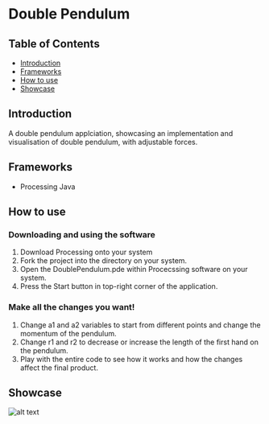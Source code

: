 # Double Pendulum

## Table of Contents

- [ Introduction ](#intro)
- [ Frameworks ](#frameworks)
- [ How to use ](#how)
- [ Showcase ](#showcase)

<a name="intro"></a>
## Introduction

A double pendulum applciation, showcasing an implementation and visualisation of double pendulum, with adjustable forces. 

<a name="frameworks"></a>
## Frameworks

- Processing Java

<a name="how"></a>
## How to use 

### Downloading and using the software

1. Download Processing onto your system
2. Fork the project into the directory on your system.
3. Open the DoublePendulum.pde within Procecssing software on your system.
4. Press the Start button in top-right corner of the application.

### Make all the changes you want!

1. Change a1 and a2 variables to start from different points and change the momentum of the pendulum.
2. Change r1 and r2 to decrease or increase the length of the first hand on the pendulum.
3. Play with the entire code to see how it works and how the changes affect the final product.

<a name="showcase"></a>
## Showcase

![alt text](https://github.com/DawidCiechowski/DoublePendulum/tree/master/img)
